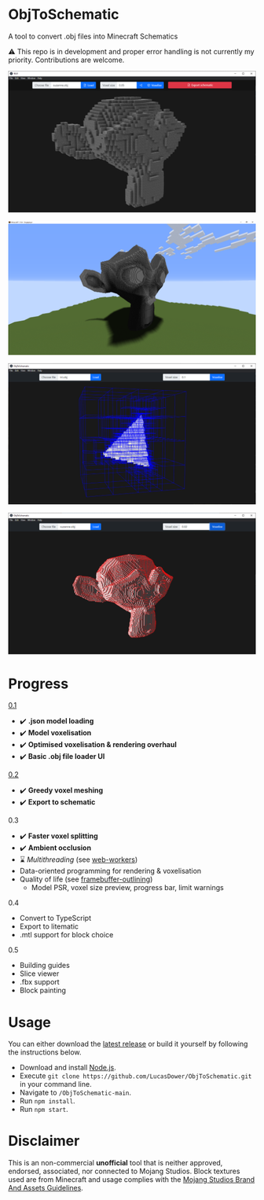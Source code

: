 # ObjToSchematic
A tool to convert .obj files into Minecraft Schematics

:warning: This repo is in development and proper error handling is not currently my priority. Contributions are welcome.

![Preview](/resources/preview.png)

![MinecraftPreview](/resources/minecraft.png)

![DebugPreview](/resources/debug_preview.png)

![MeshingPreview](/resources/greedy_meshing.png)


# Progress
[0.1](https://github.com/LucasDower/ObjToSchematic/releases/tag/v0.1-alpha)
* ✔️ **.json model loading**
* ✔️ **Model voxelisation**
* ✔️ **Optimised voxelisation & rendering overhaul**
* ✔️ **Basic .obj file loader UI**

[0.2](https://github.com/LucasDower/ObjToSchematic/releases/tag/v0.2-alpha)
* ✔️ **Greedy voxel meshing**
* ✔️ **Export to schematic**

0.3
* ✔️ **Faster voxel splitting**
* ✔️ **Ambient occlusion**
* ⌛ *Multithreading* (see [web-workers](https://github.com/LucasDower/ObjToSchematic/tree/web-workers))
* Data-oriented programming for rendering & voxelisation
* Quality of life (see [framebuffer-outlining](https://github.com/LucasDower/ObjToSchematic/tree/framebuffer-outlining))
  * Model PSR, voxel size preview, progress bar, limit warnings

0.4
* Convert to TypeScript
* Export to litematic
* .mtl support for block choice 

0.5
* Building guides
* Slice viewer
* .fbx support
* Block painting

# Usage
You can either download the [latest release](https://github.com/LucasDower/ObjToSchematic/releases) or build it yourself by following the instructions below.

* Download and install [Node.js](https://nodejs.org/en/).
* Execute `git clone https://github.com/LucasDower/ObjToSchematic.git` in your command line.
* Navigate to `/ObjToSchematic-main`.
* Run `npm install`.
* Run `npm start`.

# Disclaimer
This is an non-commercial **unofficial** tool that is neither approved, endorsed, associated, nor connected to Mojang Studios. Block textures used are from Minecraft and usage complies with the [Mojang Studios Brand And Assets Guidelines](https://account.mojang.com/terms#brand).
